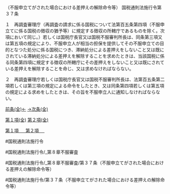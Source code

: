 （不服申立てがされた場合における差押えの解除命令等）
国税通則法施行令第３７条

１　再調査審理庁（再調査の請求に係る国税について法第百五条第四項（不服申立てに係る国税の徴収の猶予等）に規定する徴収の所轄庁であるものを除く。次項において同じ。）若しくは国税庁長官又は国税不服審判所長は、同条第三項又は第五項の規定により、不服申立人が相当の担保を提供してその不服申立ての目的となつた処分に係る国税につき、滞納処分による差押えをしないこと又は既にされている滞納処分による差押えを解除することを求めたときは、当該国税に係る同条第四項に規定する徴収の所轄庁にその差押えをしないこと又は既にされている差押えを解除することを命じ、又は求めなければならない。

２　再調査審理庁若しくは国税庁長官又は国税不服審判所長は、法第百五条第二項若しくは第三項の規定による命令をしたとき、又は同条第四項若しくは第五項の規定による求めをしたときは、その旨を不服申立人に通知しなければならない。

[前条(全)←](国税通則法施行＿令＿第３６条_.md)    [→次条(全)](国税通則法施行＿令＿第３７条の２_.md)

[第１項(全)](国税通則法施行＿令＿第３７条第１項_.md)  [第２項(全)](国税通則法施行＿令＿第３７条第２項_.md)  

[第１項 　 ](国税通則法施行＿令＿第３７条第１項.md)  [第２項 　 ](国税通則法施行＿令＿第３７条第２項.md)  

#国税通則法施行令

#国税通則法施行令/_第８章不服審査

#国税通則法施行令/_第８章不服審査/第３７条（不服申立てがされた場合における差押えの解除命令等）

#国税通則法施行令/第３７条（不服申立てがされた場合における差押えの解除命令等）

